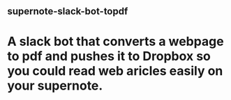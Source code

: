 ## supernote-slack-bot-topdf

# A slack bot that converts a webpage to pdf and pushes it to Dropbox so you could read web aricles easily on your supernote.